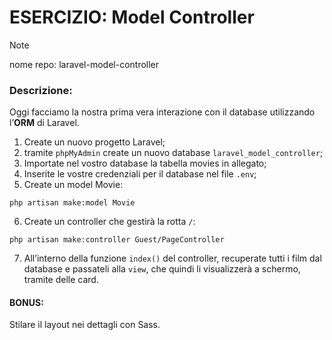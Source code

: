 # ESERCIZIO: Model Controller

> [!NOTE]
>
> nome repo: laravel-model-controller

### Descrizione:

Oggi facciamo la nostra prima vera interazione con il database utilizzando l’**ORM** di Laravel.
1. Create un nuovo progetto Laravel;
2. tramite `phpMyAdmin` create un nuovo database `laravel_model_controller`;
3. Importate nel vostro database la tabella movies in allegato;
4. Inserite le vostre credenziali per il database nel file `.env`;
5. Create un model Movie:
```
php artisan make:model Movie
```
6. Create un controller che gestirà la rotta `/`:
```
php artisan make:controller Guest/PageController
```
7. All’interno della funzione `index()` del controller, recuperate tutti i film dal database e passateli alla `view`, che quindi li visualizzerà a schermo, tramite delle card.

#### BONUS:
Stilare il layout nei dettagli con Sass.

